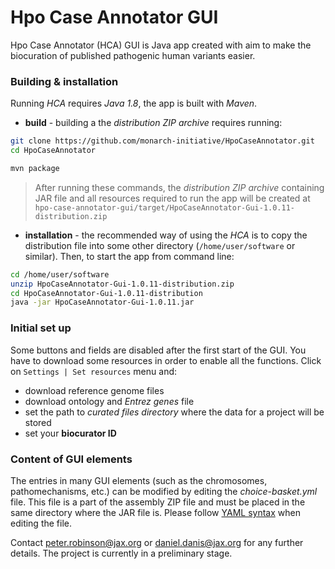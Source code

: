 # Hpo Case Annotator GUI

Hpo Case Annotator (HCA) GUI is Java app created with aim to make the biocuration of published pathogenic human variants easier.

### Building & installation
Running *HCA* requires *Java 1.8*, the app is built with *Maven*.

- **build** - building a the *distribution ZIP archive* requires running:

```bash
git clone https://github.com/monarch-initiative/HpoCaseAnnotator.git
cd HpoCaseAnnotator

mvn package
```
> After running these commands, the *distribution ZIP archive* containing JAR file and all resources required to run the app will be created at `hpo-case-annotator-gui/target/HpoCaseAnnotator-Gui-1.0.11-distribution.zip`

- **installation** - the recommended way of using the *HCA* is to copy the distribution file into some other directory (`/home/user/software` or similar). Then, to start the app from command line:

```bash
cd /home/user/software
unzip HpoCaseAnnotator-Gui-1.0.11-distribution.zip
cd HpoCaseAnnotator-Gui-1.0.11-distribution
java -jar HpoCaseAnnotator-Gui-1.0.11.jar
```

### Initial set up
Some buttons and fields are disabled after the first start of the GUI. You have to download some resources in order to enable all the functions. Click on `Settings | Set resources` menu and:

- download reference genome files
- download ontology and *Entrez genes* file
- set the path to *curated files directory* where the data for a project will be stored
- set your **biocurator ID**

### Content of GUI elements
The entries in many GUI elements (such as the chromosomes, pathomechanisms, etc.) can be modified by editing the *choice-basket.yml* file. This file is a part of the assembly ZIP file and must be placed in the same directory where the JAR file is. Please follow [YAML syntax](https://en.wikipedia.org/wiki/YAML) when editing the file.

Contact peter.robinson@jax.org or daniel.danis@jax.org for any further details. The project is currently in a preliminary stage.

